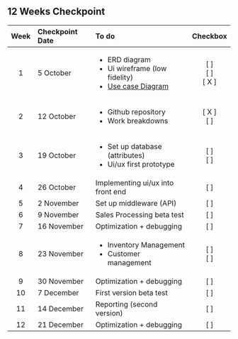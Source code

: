 ## 12 Weeks Checkpoint

| Week | Checkpoint Date | To do | Checkbox |
| :---: | :--- | :--- | :---: |
| 1 | 5 October | <ul><li>ERD diagram</li><li>Ui wireframe (low fidelity)</li><li>[Use case Diagram](https://github.com/BBBIJI/Finals_POS/blob/main/Diagram/Use%20case%20diagram.pdf)</ul> | [  ]<br/>[  ]<br/>[ X ] |
| 2 | 12 October | <ul><li>Github repository</li><li>Work breakdowns</li></ul> | [ X ]<br/>[  ] |
| 3 | 19 October | <ul><li>Set up database (attributes)</li><li>Ui/ux first prototype</li></ul> | [  ]<br/>[  ] |
| 4 | 26 October | Implementing ui/ux into front end | [  ] |
| 5 | 2 November | Set up middleware (API) | [  ] |
| 6 | 9 November | Sales Processing beta test | [  ] |
| 7 | 16 November | Optimization + debugging | [  ] |
| 8 | 23 November | <ul><li>Inventory Management</li><li>Customer management</li></ul> | [  ]<br/>[  ] |
| 9 | 30 November | Optimization + debugging | [  ] |
| 10 | 7 December | First version beta test | [  ] |
| 11 | 14 December | Reporting (second version) | [  ] |
| 12 | 21 December | Optimization + debugging | [  ] |
